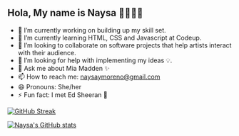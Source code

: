 ## Hola, My name is Naysa 👋👩🏻‍💻


- 🔭 I’m currently working on building up my skill set.
- 🌱 I’m currently learning HTML, CSS and Javascript at Codeup.
- 👯 I’m looking to collaborate on software projects that help artists interact
      with their audience. 
- 🤔 I’m looking for help with implementing my ideas 💡.
- 💬 Ask me about Mia Madden ✨
- 📫 How to reach me: naysaymoreno@gmail.com
- 😄 Pronouns: She/her
- ⚡ Fun fact: I met Ed Sheeran 🎸




[![GitHub Streak](http://github-readme-streak-stats.herokuapp.com?user=naysamoreno&theme=midnight-purple&hide_border=true&fire=F07167&border=F0F7EE&stroke=AFDEDC&ring=DE61A8&currStreakNum=F07167&sideNums=9562F0&currStreakLabel=000000&sideLabels=000000&dates=000000&background=C4D7F2)](https://git.io/streak-stats)

[![Naysa's GitHub stats](https://github-readme-stats.vercel.app/api?username=naysamoreno)](https://github.com/naysamoreno/github-readme-stats)
